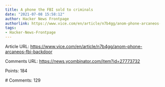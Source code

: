 ```yaml
---
title: A phone the FBI sold to criminals
date: "2021-07-08 15:58:12"
author: Hacker News Frontpage
authorlink: https://www.vice.com/en/article/n7b4gg/anom-phone-arcaneos-fbi-backdoor
tags:
- Hacker-News-Frontpage
---
```


<p>Article URL: <a href="https://www.vice.com/en/article/n7b4gg/anom-phone-arcaneos-fbi-backdoor">https://www.vice.com/en/article/n7b4gg/anom-phone-arcaneos-fbi-backdoor</a></p>
<p>Comments URL: <a href="https://news.ycombinator.com/item?id=27773732">https://news.ycombinator.com/item?id=27773732</a></p>
<p>Points: 184</p>
<p># Comments: 129</p>
